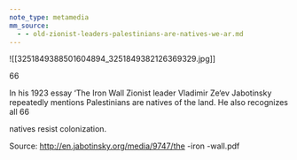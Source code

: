 ```yaml
---
note_type: metamedia
mm_source:
  - - old-zionist-leaders-palestinians-are-natives-we-ar.md
---
```


![[3251849388501604894_3251849382126369329.jpg]]

66

In his 1923 essay
‘The Iron Wall
Zionist leader Vladimir
Ze‘ev Jabotinsky
repeatedly mentions
Palestinians are
natives of the land. He
also recognizes all 66

natives resist
colonization.

Source: http://en.jabotinsky.org/media/9747/the -iron -wall.pdf

